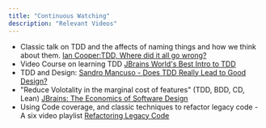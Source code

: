```yaml
---
title: "Continuous Watching"
description: "Relevant Videos"
---
```



- Classic talk on TDD and the affects of naming things and how we think about them. [Ian Cooper:TDD, Where did it all go wrong?](https://vimeo.com/68375232)
- Video Course on learning TDD [JBrains World's Best Intro to TDD](https://online-training.jbrains.ca/courses/wbitdd-01/lectures/133270)
- TDD and Design: [Sandro Mancuso - Does TDD Really Lead to Good Design?](https://www.youtube.com/watch?v=KyFVA4Spcgg)
- "Reduce Volotality in the marginal cost of features" (TDD, BDD, CD, Lean) [JBrains: The Economics of Software Design](https://www.youtube.com/watch?v=TQ9rng6YFeY)
- Using Code coverage, and classic techniques to refactor legacy code - A six video playlist [Refactoring Legacy Code ](https://www.youtube.com/playlist?list=PLqew6vQ7CzHI4gR0u3t7-F_suq8W044us)
